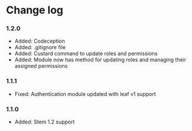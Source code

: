 # Change log

### 1.2.0

* Added:    Codeception
* Added:    .gitignore file
* Added:    Custard command to update roles and permissions
* Added:    Module now has method for updating roles and managing their assigned permissions

### 1.1.1

* Fixed:    Authentication module updated with leaf v1 support

### 1.1.0

* Added:    Stem 1.2 support  
